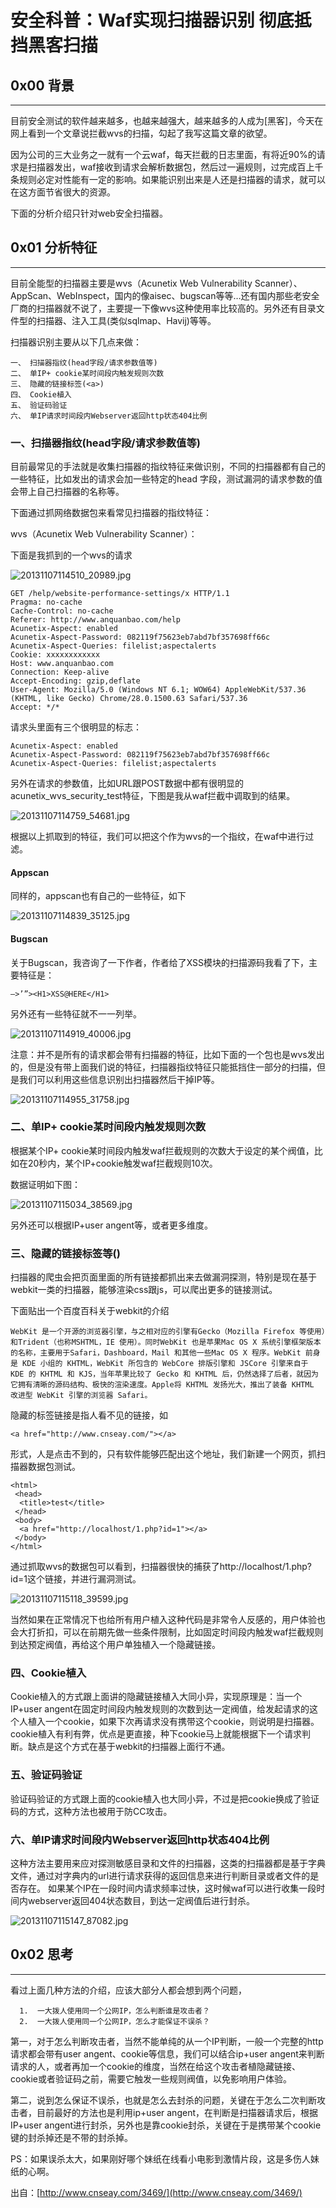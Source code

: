 # 安全科普：Waf实现扫描器识别 彻底抵挡黑客扫描

0x00 背景
-------

* * *

目前安全测试的软件越来越多，也越来越强大，越来越多的人成为[黑客]，今天在网上看到一个文章说拦截wvs的扫描，勾起了我写这篇文章的欲望。

因为公司的三大业务之一就有一个云waf，每天拦截的日志里面，有将近90%的请求是扫描器发出，waf接收到请求会解析数据包，然后过一遍规则，过完成百上千条规则必定对性能有一定的影响。如果能识别出来是人还是扫描器的请求，就可以在这方面节省很大的资源。

下面的分析介绍只针对web安全扫描器。

0x01 分析特征
---------

* * *

目前全能型的扫描器主要是wvs（Acunetix Web Vulnerability Scanner）、AppScan、WebInspect，国内的像aisec、bugscan等等…还有国内那些老安全厂商的扫描器就不说了，主要提一下像wvs这种使用率比较高的。另外还有目录文件型的扫描器、注入工具(类似sqlmap、Havij)等等。

扫描器识别主要从以下几点来做：

```
一、 扫描器指纹(head字段/请求参数值等) 
二、 单IP+ cookie某时间段内触发规则次数 
三、 隐藏的链接标签(<a>) 
四、 Cookie植入 
五、 验证码验证 
六、 单IP请求时间段内Webserver返回http状态404比例 

```

### 一、扫描器指纹(head字段/请求参数值等)

目前最常见的手法就是收集扫描器的指纹特征来做识别，不同的扫描器都有自己的一些特征，比如发出的请求会加一些特定的head 字段，测试漏洞的请求参数的值会带上自己扫描器的名称等。

下面通过抓网络数据包来看常见扫描器的指纹特征：

wvs（Acunetix Web Vulnerability Scanner）：

下面是我抓到的一个wvs的请求

![20131107114510_20989.jpg](http://drops.javaweb.org/uploads/images/a146cff6ffac5ab50781078f2481d0fbe2a68e07.jpg)

```
GET /help/website-performance-settings/x HTTP/1.1
Pragma: no-cache
Cache-Control: no-cache
Referer: http://www.anquanbao.com/help
Acunetix-Aspect: enabled
Acunetix-Aspect-Password: 082119f75623eb7abd7bf357698ff66c
Acunetix-Aspect-Queries: filelist;aspectalerts
Cookie: xxxxxxxxxxxx
Host: www.anquanbao.com
Connection: Keep-alive
Accept-Encoding: gzip,deflate
User-Agent: Mozilla/5.0 (Windows NT 6.1; WOW64) AppleWebKit/537.36 (KHTML, like Gecko) Chrome/28.0.1500.63 Safari/537.36
Accept: */*

```

请求头里面有三个很明显的标志：

```
Acunetix-Aspect: enabled
Acunetix-Aspect-Password: 082119f75623eb7abd7bf357698ff66c
Acunetix-Aspect-Queries: filelist;aspectalerts

```

另外在请求的参数值，比如URL跟POST数据中都有很明显的acunetix_wvs_security_test特征，下图是我从waf拦截中调取到的结果。

![20131107114759_54681.jpg](http://drops.javaweb.org/uploads/images/18fa6281da653da2573a9a807aebdba3696a9ab0.jpg)

根据以上抓取到的特征，我们可以把这个作为wvs的一个指纹，在waf中进行过滤。

#### Appscan

同样的，appscan也有自己的一些特征，如下

![20131107114839_35125.jpg](http://drops.javaweb.org/uploads/images/c78302b199cfb4ac46d0cc323e5c8e6e78508b27.jpg)

#### Bugscan

关于Bugscan，我咨询了一下作者，作者给了XSS模块的扫描源码我看了下，主要特征是：

```
–>’”><H1>XSS@HERE</H1>

```

另外还有一些特征就不一一列举。

![20131107114919_40006.jpg](http://drops.javaweb.org/uploads/images/69aae25820337e1957de822dcdd994eda3ac3742.jpg)

注意：并不是所有的请求都会带有扫描器的特征，比如下面的一个包也是wvs发出的，但是没有带上面我们说的特征，扫描器指纹特征只能抵挡住一部分的扫描，但是我们可以利用这些信息识别出扫描器然后干掉IP等。

![20131107114955_31758.jpg](http://drops.javaweb.org/uploads/images/5a00923a5f5ea95ff74a9fb1f6336a8490d47faa.jpg)

### 二、单IP+ cookie某时间段内触发规则次数

根据某个IP+ cookie某时间段内触发waf拦截规则的次数大于设定的某个阀值，比如在20秒内，某个IP+cookie触发waf拦截规则10次。

数据证明如下图：

![20131107115034_38569.jpg](http://drops.javaweb.org/uploads/images/8043ba96008a61d7016db854ed76d27dc8c432b9.jpg)

另外还可以根据IP+user angent等，或者更多维度。

### 三、隐藏的链接标签等(<a>)

扫描器的爬虫会把页面里面的所有链接都抓出来去做漏洞探测，特别是现在基于webkit一类的扫描器，能够渲染css跟js，可以爬出更多的链接测试。

下面贴出一个百度百科关于webkit的介绍

```
WebKit 是一个开源的浏览器引擎，与之相对应的引擎有Gecko（Mozilla Firefox 等使用）和Trident（也称MSHTML，IE 使用）。同时WebKit 也是苹果Mac OS X 系统引擎框架版本的名称，主要用于Safari，Dashboard，Mail 和其他一些Mac OS X 程序。WebKit 前身是 KDE 小组的 KHTML，WebKit 所包含的 WebCore 排版引擎和 JSCore 引擎来自于 KDE 的 KHTML 和 KJS，当年苹果比较了 Gecko 和 KHTML 后，仍然选择了后者，就因为它拥有清晰的源码结构、极快的渲染速度。Apple将 KHTML 发扬光大，推出了装备 KHTML 改进型 WebKit 引擎的浏览器 Safari。

```

隐藏的标签链接是指人看不见的链接，如

```
<a href="http://www.cnseay.com/"></a>

```

形式，人是点击不到的，只有软件能够匹配出这个地址，我们新建一个网页，抓扫描器数据包测试。

```
<html>
 <head>
  <title>test</title>
 </head>
 <body>
  <a href="http://localhost/1.php?id=1"></a>
 </body>
</html>

```

通过抓取wvs的数据包可以看到，扫描器很快的捕获了http://localhost/1.php?id=1这个链接，并进行漏洞测试。

![20131107115118_39599.jpg](http://drops.javaweb.org/uploads/images/4aaeda902176c8cf7f3b343459a670d0233dbd29.jpg)

当然如果在正常情况下也给所有用户植入这种代码是非常令人反感的，用户体验也会大打折扣，可以在前期先做一些条件限制，比如固定时间段内触发waf拦截规则到达预定阀值，再给这个用户单独植入一个隐藏链接。

### 四、Cookie植入

Cookie植入的方式跟上面讲的隐藏链接植入大同小异，实现原理是：当一个IP+user angent在固定时间段内触发规则的次数到达一定阀值，给发起请求的这个人植入一个cookie，如果下次再请求没有携带这个cookie，则说明是扫描器。 cookie植入有利有弊，优点是更直接，种下cookie马上就能根据下一个请求判断。缺点是这个方式在基于webkit的扫描器上面行不通。

### 五、验证码验证

验证码验证的方式跟上面的cookie植入也大同小异，不过是把cookie换成了验证码的方式，这种方法也被用于防CC攻击。

### 六、单IP请求时间段内Webserver返回http状态404比例

这种方法主要用来应对探测敏感目录和文件的扫描器，这类的扫描器都是基于字典文件，通过对字典内的url进行请求获得的返回信息来进行判断目录或者文件的是否存在。 如果某个IP在一段时间内请求频率过快，这时候waf可以进行收集一段时间内webserver返回404状态数目，到达一定阀值后进行封杀。

![20131107115147_87082.jpg](http://drops.javaweb.org/uploads/images/a9114b9182ec207b0578e1fd9048a321d2b5efe6.jpg)

0x02 思考
-------

* * *

看过上面几种方法的介绍，应该大部分人都会想到两个问题，

```
  1.  一大拨人使用同一个公网IP，怎么判断谁是攻击者？
  2.  一大拨人使用同一个公网IP，怎么才能保证不误杀？

```

第一，对于怎么判断攻击者，当然不能单纯的从一个IP判断，一般一个完整的http请求都会带有user angent、cookie等信息，我们可以结合ip+user angent来判断请求的人，或者再加一个cookie的维度，当然在给这个攻击者植隐藏链接、cookie或者验证码之前，需要它触发一些规则阀值，以免影响用户体验。

第二，说到怎么保证不误杀，也就是怎么去封杀的问题，关键在于怎么二次判断攻击者，目前最好的方法也是利用ip+user angent，在判断是扫描器请求后，根据IP+user angent进行封杀，另外也是靠cookie封杀，关键在于是携带某个cookie键的封杀掉还是不带的封杀掉。

PS：如果误杀太大，如果刚好哪个妹纸在线看小电影到激情片段，这是多伤人妹纸的心啊。

出自：[http://www.cnseay.com/3469/](http://www.cnseay.com/3469/)